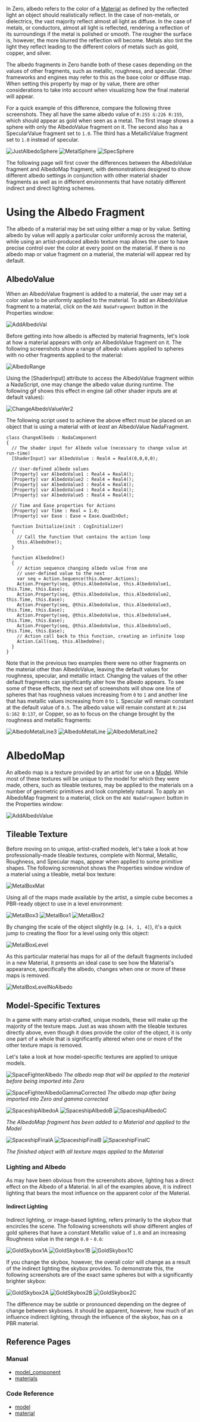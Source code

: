 In Zero, albedo refers to the color of a [Material](https://github.com/ZilchEngine/ZilchDocs/blob/master/zero_editor_documentation/zeromanual/graphics/materials.markdown) as defined by the reflected light an object should realistically reflect. In the case of non-metals, or dielectrics, the vast majority reflect almost all light as diffuse. In the case of metals, or conductors, almost all light is reflected, rendering a reflection of its surroundings if the metal is polished or smooth. The rougher the surface is, however, the more blurred the reflection will become. Metals also tint the light they reflect leading to the different colors of metals such as gold, copper, and silver.

The albedo fragments in Zero handle both of these cases depending on the values of other fragments, such as metallic, roughness, and specular. Other frameworks and engines may refer to this as the base color or diffuse map. When setting this property by map or by value, there are other considerations to take into account when visualizing how the final material will appear.

For a quick example of this difference, compare the following three screenshots. They all have the same albedo value of `R:255 G:226 R:155`, which should appear as gold when seen as a metal. The first image shows a sphere with only the AlbedoValue fragment on it. The second also has a SpecularValue fragment set to `1.0`. The third has a MetallicValue fragment set to `1.0` instead of specular. 



![JustAlbedoSphere](https://media.githubusercontent.com/media/zeroengineteam/ZeroFiles/master/doc_files/2941.png) ![MetalSphere](https://media.githubusercontent.com/media/zeroengineteam/ZeroFiles/master/doc_files/2943.png) ![SpecSphere](https://media.githubusercontent.com/media/zeroengineteam/ZeroFiles/master/doc_files/2945.png)


The following page will first cover the differences between the AlbedoValue fragment and AlbedoMap fragment, with demonstrations designed to show different albedo settings in conjunction with other material shader fragments as well as in different environments that have notably different indirect and direct lighting schemes.

 # Using the Albedo Fragment

The albedo of a material may be set using either a map or by value. Setting albedo by value will apply a particular color uniformly across the material, while using an artist-produced albedo texture map allows the user to have precise control over the color at every point on the material. If there is no albedo map or value fragment on a material, the material will appear red by default.

 ## AlbedoValue

When an AlbedoValue fragment is added to a material, the user may set a color value to be uniformly applied to the material.  To add an AlbedoValue fragment to a material, click on the `Add NadaFragment` button in the Properties window:



![AddAlbedoVal](https://media.githubusercontent.com/media/zeroengineteam/ZeroFiles/master/doc_files/47689.png)


Before getting into how albedo is affected by material fragments, let's look at how a material appears with only an AlbedoValue fragment on it. The following screenshots show a range of albedo values applied to spheres with no other fragments applied to the material:



![AlbedoRange](https://media.githubusercontent.com/media/zeroengineteam/ZeroFiles/master/doc_files/2947.png)


Using the [ShaderInput] attribute to access the AlbedoValue fragment within a NadaScript, one may change the albedo value during runtime. The following gif shows this effect in engine (all other shader inputs are at default values):



![ChangeAlbedoValueVer2](https://media.githubusercontent.com/media/zeroengineteam/ZeroFiles/master/doc_files/2949.gif)


The following script used to achieve the above effect must be placed on an object that is using a material with *at least* an AlbedoValue NadaFragment.

```
class ChangeAlbedo : NadaComponent
{
  // The shader input for Albedo value (necessary to change value at run-time)
  [ShaderInput] var AlbedoValue : Real4 = Real4(0,0,0,0);
  
  // User-defined albedo values
  [Property] var AlbedoValue1 : Real4 = Real4();
  [Property] var AlbedoValue2 : Real4 = Real4();
  [Property] var AlbedoValue3 : Real4 = Real4();
  [Property] var AlbedoValue4 : Real4 = Real4();
  [Property] var AlbedoValue5 : Real4 = Real4();
  
  // Time and Ease properties for Actions
  [Property] var Time : Real = 1.0;
  [Property] var Ease : Ease = Ease.QuadInOut;

  function Initialize(init : CogInitializer)
  {
    // Call the function that contains the action loop
    this.AlbedoOne();
  }
  
  function AlbedoOne()
  {
    // Action sequence changing albedo value from one 
    // user-defined value to the next
    var seq = Action.Sequence(this.Owner.Actions);
    Action.Property(seq, @this.AlbedoValue, this.AlbedoValue1, this.Time, this.Ease);
    Action.Property(seq, @this.AlbedoValue, this.AlbedoValue2, this.Time, this.Ease);
    Action.Property(seq, @this.AlbedoValue, this.AlbedoValue3, this.Time, this.Ease);
    Action.Property(seq, @this.AlbedoValue, this.AlbedoValue4, this.Time, this.Ease);
    Action.Property(seq, @this.AlbedoValue, this.AlbedoValue5, this.Time, this.Ease);
    // Action call back to this function, creating an infinite loop
    Action.Call(seq, this.AlbedoOne);
  }
}
```


Note that in the previous two examples there were no other fragments on the material other than AlbedoValue, leaving the default values for roughness, specular, and metallic intact. Changing the values of the other default fragments can significantly alter how the albedo appears. To see some of these effects, the next set of screenshots will show one line of spheres that has roughness values increasing from `0` to `1` and another line that has metallic values increasing from `0` to `1`. Specular will remain constant at the default value of `0.5`. The albedo value will remain constant at `R:244 G:162 B:137`, or Copper, so as to focus on the change brought by the roughness and metallic fragments:



![AlbedoMetalLine3](https://media.githubusercontent.com/media/zeroengineteam/ZeroFiles/master/doc_files/2930.png) ![AlbedoMetalLine](https://media.githubusercontent.com/media/zeroengineteam/ZeroFiles/master/doc_files/2935.png) ![AlbedoMetalLine2](https://media.githubusercontent.com/media/zeroengineteam/ZeroFiles/master/doc_files/2934.png)



 # AlbedoMap

An albedo map is a texture provided by an artist for use on a [Model](https://github.com/ZilchEngine/ZilchDocs/blob/master/zero_editor_documentation/zeromanual/graphics/models/model_component.markdown). While most of these textures will be unique to the model for which they were made, others, such as tileable textures, may be applied to the materials on a number of geometric primitives and look completely natural. To apply an AlbedoMap fragment to a material, click on the `Add NadaFragment` button in the Properties window:



![AddAlbedoValue](https://media.githubusercontent.com/media/zeroengineteam/ZeroFiles/master/doc_files/47687.png)


 ## Tileable Texture

Before moving on to unique, artist-crafted models, let's take a look at how professionally-made tileable textures, complete with Normal, Metallic, Roughness, and Specular maps, appear when applied to some primitive shapes. The following screenshot shows the Properties window window of a material using a tileable, metal box texture:



![MetalBoxMat](https://media.githubusercontent.com/media/zeroengineteam/ZeroFiles/master/doc_files/47710.png)


Using all of the maps made available by the artist, a simple cube becomes a PBR-ready object to use in a level environment:



![MetalBox3](https://media.githubusercontent.com/media/zeroengineteam/ZeroFiles/master/doc_files/2978.png) ![MetalBox1](https://media.githubusercontent.com/media/zeroengineteam/ZeroFiles/master/doc_files/2980.png) ![MetalBox2](https://media.githubusercontent.com/media/zeroengineteam/ZeroFiles/master/doc_files/2982.png)


By changing the scale of the object slightly (e.g. `[4, 1, 4]`), it's a quick jump to creating the floor for a level using only this object:



![MetalBoxLevel](https://media.githubusercontent.com/media/zeroengineteam/ZeroFiles/master/doc_files/2984.png)


As this particular material has maps for all of the default fragments included in a new Material, it presents an ideal case to see how the Material's appearance, specifically the albedo, changes when one or more of these maps is removed. 



![MetalBoxLevelNoAlbedo](https://media.githubusercontent.com/media/zeroengineteam/ZeroFiles/master/doc_files/2986.png)


 ##  Model-Specific Textures

In a game with many artist-crafted, unique models, these will make up the majority of the texture maps. Just as was shown with the tileable textures directly above, even though it does provide the color of the object, it is only one part of a whole that is significantly altered when one or more of the other texture maps is removed.

Let's take a look at how model-specific textures are applied to unique models.



![SpaceFighterAlbedo](https://media.githubusercontent.com/media/zeroengineteam/ZeroFiles/master/doc_files/2988.png) *The albedo map that will be applied to the material before being imported into Zero*




![SpaceFighterAlbedoGammaCorrected](https://media.githubusercontent.com/media/zeroengineteam/ZeroFiles/master/doc_files/2990.png) *The albedo map after being imported into Zero and gamma corrected*




![SpaceshipAlbedoA](https://media.githubusercontent.com/media/zeroengineteam/ZeroFiles/master/doc_files/47704.png) ![SpaceshipAlbedoB](https://media.githubusercontent.com/media/zeroengineteam/ZeroFiles/master/doc_files/47706.png) ![SpaceshipAlbedoC](https://media.githubusercontent.com/media/zeroengineteam/ZeroFiles/master/doc_files/47708.png)


*The AlbedoMap fragment has been added to a Material and applied to the Model*




![SpaceshipFinalA](https://media.githubusercontent.com/media/zeroengineteam/ZeroFiles/master/doc_files/47698.png) ![SpaceshipFinalB](https://media.githubusercontent.com/media/zeroengineteam/ZeroFiles/master/doc_files/47700.png) ![SpaceshipFinalC](https://media.githubusercontent.com/media/zeroengineteam/ZeroFiles/master/doc_files/47702.png)


*The finished object with all texture maps applied to the Material*


 ###  Lighting and Albedo

As may have been obvious from the screenshots above, lighting has a direct effect on the Albedo of a Material. In all of the examples above, it is indirect lighting that bears the most influence on the apparent color of the Material.

 ####  Indirect Lighting

Indirect lighting, or image-based lighting, refers primarily to the skybox that encircles the scene. The following screenshots will show different angles of gold spheres that have a constant Metallic value of `1.0` and an increasing Roughness value in the range `0.0` - `0.6`:



![GoldSkybox1A](https://media.githubusercontent.com/media/zeroengineteam/ZeroFiles/master/doc_files/3012.png) ![GoldSkybox1B](https://media.githubusercontent.com/media/zeroengineteam/ZeroFiles/master/doc_files/3015.png) ![GoldSkybox1C](https://media.githubusercontent.com/media/zeroengineteam/ZeroFiles/master/doc_files/3017.png)


If you change the skybox, however, the overall color will change as a result of the indirect lighting the skybox provides. To demonstrate this, the following screenshots are of the exact same spheres but with a significantly brighter skybox:



![GoldSkybox2A](https://media.githubusercontent.com/media/zeroengineteam/ZeroFiles/master/doc_files/3019.png) ![GoldSkybox2B](https://media.githubusercontent.com/media/zeroengineteam/ZeroFiles/master/doc_files/3021.png) ![GoldSkybox2C](https://media.githubusercontent.com/media/zeroengineteam/ZeroFiles/master/doc_files/3023.png)


The difference may be subtle or pronounced depending on the degree of change between skyboxes. It should be apparent, however, how much of an influence indirect lighting, through the influence of the skybox, has on a PBR material.

 ## Reference Pages

 ### Manual
- [model_component](https://github.com/ZilchEngine/ZilchDocs/blob/master/zero_editor_documentation/zeromanual/graphics/models/model_component.markdown)
- [materials](https://github.com/ZilchEngine/ZilchDocs/blob/master/zero_editor_documentation/zeromanual/graphics/materials.markdown)

 ### Code Reference
- [model](https://github.com/ZilchEngine/ZilchDocs/blob/master/code_reference/class_reference/model.markdown)
- [material](https://github.com/ZilchEngine/ZilchDocs/blob/master/code_reference/class_reference/material.markdown) 

 